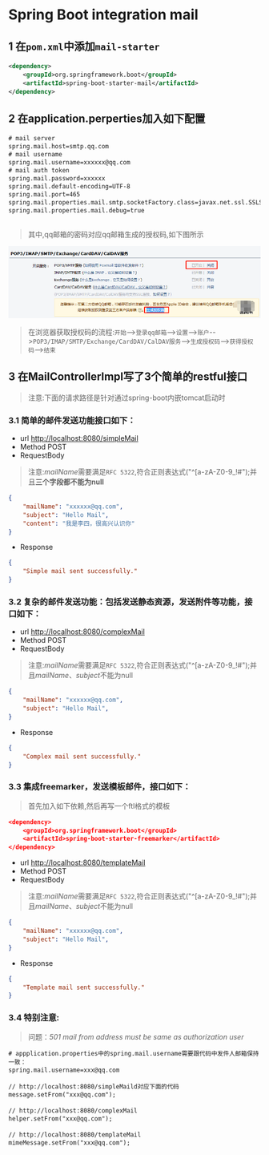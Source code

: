 # Spring Boot integration mail

## 1 在`pom.xml`中添加`mail-starter`
```xml
<dependency>
    <groupId>org.springframework.boot</groupId>
    <artifactId>spring-boot-starter-mail</artifactId>
</dependency>
```

## 2 在application.perperties加入如下配置
```properties
# mail server
spring.mail.host=smtp.qq.com
# mail username
spring.mail.username=xxxxxx@qq.com
# mail auth token
spring.mail.password=xxxxxx
spring.mail.default-encoding=UTF-8
spring.mail.port=465
spring.mail.properties.mail.smtp.socketFactory.class=javax.net.ssl.SSLSocketFactory
spring.mail.properties.mail.debug=true
        
```
> 其中,qq邮箱的密码对应qq邮箱生成的授权码,如下图所示

![QQ授权码](src/main/resources/images/qq_authKey.png)

> 在浏览器获取授权码的流程:`开始`--\>`登录qq邮箱`--\>`设置`--\>`账户`--\>`POP3/IMAP/SMTP/Exchange/CardDAV/CalDAV服务`--\>` 生成授权码 `--\>`获得授权码`--\>`结束`

## 3 在MailControllerImpl写了3个简单的restful接口
> 注意:下面的请求路径是针对通过spring-boot内嵌tomcat启动时
### 3.1 简单的邮件发送功能接口如下：
* url [http://localhost:8080/simpleMail](http://localhost:8080/simpleMail)
* Method POST
* RequestBody
> 注意:*mailName*需要满足`RFC 5322`,符合正则表达式("^[a-zA-Z0-9_!#$%&’*+/=?`{|}~^.-]+@[a-zA-Z0-9.-]+$");并且**三个字段都不能为null**
```json
{
    "mailName": "xxxxxx@qq.com",
    "subject": "Hello Mail",
    "content": "我是李四，很高兴认识你"
}
```
* Response
```json
{
    "Simple mail sent successfully."
}
```

### 3.2 复杂的邮件发送功能：包括发送静态资源，发送附件等功能，接口如下：
* url [http://localhost:8080/complexMail](http://localhost:8080/complexMail)
* Method POST
* RequestBody
> 注意:*mailName*需要满足`RFC 5322`,符合正则表达式("^[a-zA-Z0-9_!#$%&’*+/=?`{|}~^.-]+@[a-zA-Z0-9.-]+$");并且*mailName*、*subject*不能为null
```json
{
    "mailName": "xxxxxx@qq.com",
    "subject": "Hello Mail",
}
```
* Response
```json
{
    "Complex mail sent successfully."
}
```
### 3.3 集成freemarker，发送模板邮件，接口如下：
> 首先加入如下依赖,然后再写一个ftl格式的模板
```json
<dependency>
    <groupId>org.springframework.boot</groupId>
    <artifactId>spring-boot-starter-freemarker</artifactId>
</dependency>
```
* url [http://localhost:8080/templateMail](http://localhost:8080/templateMail)
* Method POST
* RequestBody
> 注意:*mailName*需要满足`RFC 5322`,符合正则表达式("^[a-zA-Z0-9_!#$%&’*+/=?`{|}~^.-]+@[a-zA-Z0-9.-]+$");并且*mailName*、*subject*不能为null
```json
{
    "mailName": "xxxxxx@qq.com",
    "subject": "Hello Mail",
}
```
* Response
```json
{
    "Template mail sent successfully."
} 
```

### 3.4 特别注意:
> 问题：*501 mail from address must be same as authorization user*
```properties
# appplication.properties中的spring.mail.username需要跟代码中发件人邮箱保持一致：
spring.mail.username=xxx@qq.com

// http://localhost:8080/simpleMaild对应下面的代码
message.setFrom("xxx@qq.com");

// http://localhost:8080/complexMail
helper.setFrom("xxx@qq.com");

// http://localhost:8080/templateMail
mimeMessage.setFrom("xxx@qq.com");
```
